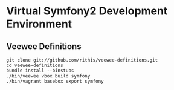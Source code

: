 # Virtual Symfony2 Development Environment

## Veewee Definitions

    git clone git://github.com/rithis/veewee-definitions.git
    cd veewee-definitions
    bundle install --binstubs
    ./bin/veewee vbox build symfony
    ./bin/vagrant basebox export symfony
